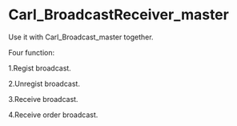 # Carl_BroadcastReceiver_master

Use it with Carl_Broadcast_master together.

Four function:

1.Regist broadcast.

2.Unregist broadcast.

3.Receive broadcast.

4.Receive order broadcast.
